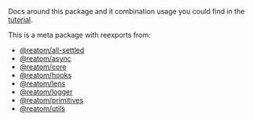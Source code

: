 Docs around this package and it combination usage you could find in the [tutorial](https://www.reatom.dev/tutorial).

This is a meta package with reexports from:

- [@reatom/all-settled](https://reatom.dev/packages/all-settled)
- [@reatom/async](https://reatom.dev/packages/async)
- [@reatom/core](https://reatom.dev/packages/core)
- [@reatom/hooks](https://reatom.dev/packages/hooks)
- [@reatom/lens](https://reatom.dev/packages/lens)
- [@reatom/logger](https://reatom.dev/packages/logger)
- [@reatom/primitives](https://reatom.dev/packages/primitives)
- [@reatom/utils](https://reatom.dev/packages/utils)
